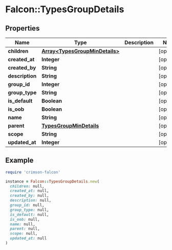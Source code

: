 # Falcon::TypesGroupDetails

## Properties

| Name | Type | Description | Notes |
| ---- | ---- | ----------- | ----- |
| **children** | [**Array&lt;TypesGroupMinDetails&gt;**](TypesGroupMinDetails.md) |  | [optional] |
| **created_at** | **Integer** |  | [optional] |
| **created_by** | **String** |  | [optional] |
| **description** | **String** |  | [optional] |
| **group_id** | **Integer** |  | [optional] |
| **group_type** | **String** |  | [optional] |
| **is_default** | **Boolean** |  | [optional] |
| **is_oob** | **Boolean** |  | [optional] |
| **name** | **String** |  | [optional] |
| **parent** | [**TypesGroupMinDetails**](TypesGroupMinDetails.md) |  | [optional] |
| **scope** | **String** |  | [optional] |
| **updated_at** | **Integer** |  | [optional] |

## Example

```ruby
require 'crimson-falcon'

instance = Falcon::TypesGroupDetails.new(
  children: null,
  created_at: null,
  created_by: null,
  description: null,
  group_id: null,
  group_type: null,
  is_default: null,
  is_oob: null,
  name: null,
  parent: null,
  scope: null,
  updated_at: null
)
```

